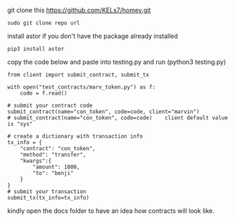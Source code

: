 git clone this https://github.com/KELs7/homey.git

`sudo git clone repo url`

install astor if you don't have the package already installed

`pip3 install astor`

copy the code below and paste into testing.py and run (python3 testing.py)

```
from client import submit_contract, submit_tx

with open("test_contracts/marv_token.py") as f:
    code = f.read()

# submit your contract code
submit_contract(name="con_token", code=code, client="marvin") 
# submit_contract(name="con_token", code=code)    client default value is "sys"        

# create a dictionary with transaction info
tx_info = {
    "contract": "con_token", 
    "method": "transfer",
    "kwargs":{
        "amount": 1000,
        "to": "benji"
    }
}
# submit your transaction
submit_tx(tx_info=tx_info)

```
kindly open the docs folder to have an idea how contracts will look like.

